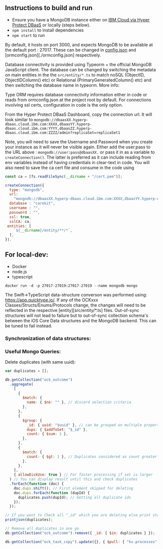 ## Instructions to build and run

- Ensure you have a MongoDB instance either on [IBM Cloud via Hyper Protect DBaaS](https://www.ibm.com/cloud/hyper-protect-dbaas) or locally (steps below).
- `npm install` to install dependencies
- `npm start` to run

By default, it hosts on port 3000, and expects MongoDB to be available at the default port : 27017. These can be changed in [config.json](./config/config.json) and [ormconfig.json][./ormconfig.json] respectively.

Database connectivity is provided using Typeorm + the official MongoDB JavaScript client. The database can be changed by switching the metadata on main entities in the the `src/entity/*.ts` to match noSQL (ObjectID, ObjectIDColumn() etc) or Relational (PrimaryGeneratedColumn() etc) and then switching the database name in typeorm. More info:

Type ORM requires database connectivity information either in code or reads from ormconfig.json at the project root by default. For connections involving ssl certs, configuration in code is the only option.

From the Hyper Protect DBaaS Dashboard, copy the connection url. It will look similar to
`mongodb://dbaasXX.hyperp-dbaas.cloud.ibm.com:XXXX,dbaasYY.hyperp-dbaas.cloud.ibm.com:YYYY,dbaasZZ.hyperp-dbaas.cloud.ibm.com:ZZZZ/admin?replicaSet=replicaSet1`

Note, you will need to save the Username and Password when you create your instance as it will never be visible again. Either add the user:pass to the URL above : `mongodb://user:pass@dbaasXX.` or pass it in as a variable to `createConnection()`. The latter is preferred as it can include reading from env variables instead of having credentials in clear-text in code. You will also need to save the ca cert file and consume in the code using

```javascript
const ca = [fs.readFileSync(__dirname + "/cert.pem")];
```

```javascript
createConnection({
  type: "mongodb",
  url:
    "mongodb://dbaasXX.hyperp-dbaas.cloud.ibm.com:XXXX,dbaasYY.hyperp-dbaas.cloud.ibm.com:YYYY,dbaasZZ.hyperp-dbaas.cloud.ibm.com:ZZZZ/admin?replicaSet=replicaSet1",
  database : "carekit",
  username : "",
  password : "",
  ssl: true,
  sslCA: ca,
 entities: [
    `${__dirname}/entity/**/*`,
  ],
}).
```

## For local-dev:

- Docker
- node.js
- typescript

`docker run -d -p 27017-27019:27017-27019 --name mongodb mongo`

The Swift->TypeScript data-structure converson was performed using: https://app.quicktype.io/. If any of the OCKxxx Classes/Structs/Enums/Protocols change, the changes will need to be reflected in the respective [entity][src/entity/*.ts] files. Out-of-sync structures will not lead to failure but to out-of-sync collection schema's between the iOS Core Data structures and the MongoDB backend. This can be tuned to fail instead.

### Synchronization of data structures:

### Useful Mongo Queries:

Delete duplicates (with same uuid):

```javascript
var duplicates = [];

db.getCollection("ock_outcome")
  .aggregate(
    [
      {
        $match: {
          name: { $ne: "" }, // discard selection criteria
        },
      },
      {
        $group: {
          _id: { uuid: "$uuid" }, // can be grouped on multiple properties
          dups: { $addToSet: "$_id" },
          count: { $sum: 1 },
        },
      },
      {
        $match: {
          count: { $gt: 1 }, // Duplicates considered as count greater than one
        },
      },
    ],
    { allowDiskUse: true } // For faster processing if set is larger
  ) // You can display result until this and check duplicates
  .forEach(function (doc) {
    doc.dups.shift(); // First element skipped for deleting
    doc.dups.forEach(function (dupId) {
      duplicates.push(dupId); // Getting all duplicate ids
    });
  });

// If you want to Check all "_id" which you are deleting else print statement not needed
printjson(duplicates);

// Remove all duplicates in one go
db.getCollection("ock_outcome").remove({ _id: { $in: duplicates } });
```

```javascript
db.getCollection("ock_task_copy").update({}, { $pull: { "kv.processes": { id: null } } }, { multi: true });
```
